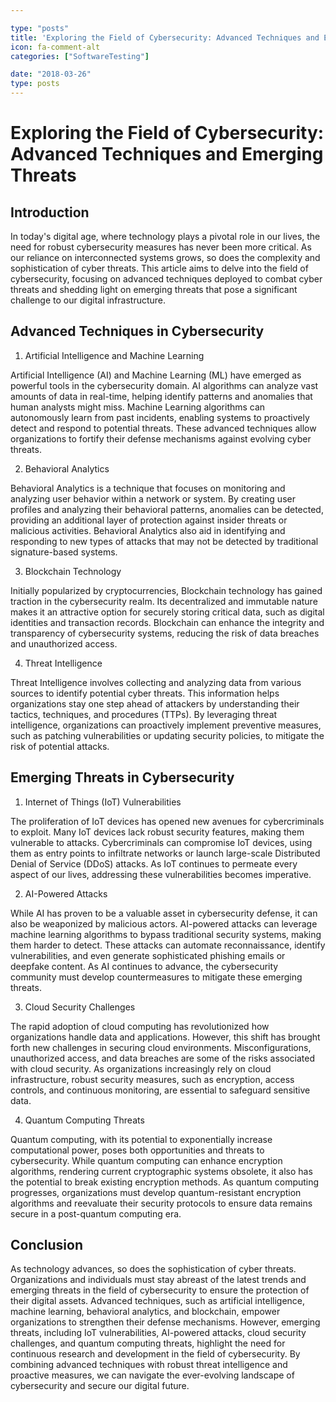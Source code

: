 ```yaml
---

type: "posts"
title: 'Exploring the Field of Cybersecurity: Advanced Techniques and Emerging Threats'
icon: fa-comment-alt
categories: ["SoftwareTesting"]

date: "2018-03-26"
type: posts
---
```





# Exploring the Field of Cybersecurity: Advanced Techniques and Emerging Threats

## Introduction

In today's digital age, where technology plays a pivotal role in our lives, the need for robust cybersecurity measures has never been more critical. As our reliance on interconnected systems grows, so does the complexity and sophistication of cyber threats. This article aims to delve into the field of cybersecurity, focusing on advanced techniques deployed to combat cyber threats and shedding light on emerging threats that pose a significant challenge to our digital infrastructure.

## Advanced Techniques in Cybersecurity

1. Artificial Intelligence and Machine Learning

Artificial Intelligence (AI) and Machine Learning (ML) have emerged as powerful tools in the cybersecurity domain. AI algorithms can analyze vast amounts of data in real-time, helping identify patterns and anomalies that human analysts might miss. Machine Learning algorithms can autonomously learn from past incidents, enabling systems to proactively detect and respond to potential threats. These advanced techniques allow organizations to fortify their defense mechanisms against evolving cyber threats.

2. Behavioral Analytics

Behavioral Analytics is a technique that focuses on monitoring and analyzing user behavior within a network or system. By creating user profiles and analyzing their behavioral patterns, anomalies can be detected, providing an additional layer of protection against insider threats or malicious activities. Behavioral Analytics also aid in identifying and responding to new types of attacks that may not be detected by traditional signature-based systems.

3. Blockchain Technology

Initially popularized by cryptocurrencies, Blockchain technology has gained traction in the cybersecurity realm. Its decentralized and immutable nature makes it an attractive option for securely storing critical data, such as digital identities and transaction records. Blockchain can enhance the integrity and transparency of cybersecurity systems, reducing the risk of data breaches and unauthorized access.

4. Threat Intelligence

Threat Intelligence involves collecting and analyzing data from various sources to identify potential cyber threats. This information helps organizations stay one step ahead of attackers by understanding their tactics, techniques, and procedures (TTPs). By leveraging threat intelligence, organizations can proactively implement preventive measures, such as patching vulnerabilities or updating security policies, to mitigate the risk of potential attacks.

## Emerging Threats in Cybersecurity

1. Internet of Things (IoT) Vulnerabilities

The proliferation of IoT devices has opened new avenues for cybercriminals to exploit. Many IoT devices lack robust security features, making them vulnerable to attacks. Cybercriminals can compromise IoT devices, using them as entry points to infiltrate networks or launch large-scale Distributed Denial of Service (DDoS) attacks. As IoT continues to permeate every aspect of our lives, addressing these vulnerabilities becomes imperative.

2. AI-Powered Attacks

While AI has proven to be a valuable asset in cybersecurity defense, it can also be weaponized by malicious actors. AI-powered attacks can leverage machine learning algorithms to bypass traditional security systems, making them harder to detect. These attacks can automate reconnaissance, identify vulnerabilities, and even generate sophisticated phishing emails or deepfake content. As AI continues to advance, the cybersecurity community must develop countermeasures to mitigate these emerging threats.

3. Cloud Security Challenges

The rapid adoption of cloud computing has revolutionized how organizations handle data and applications. However, this shift has brought forth new challenges in securing cloud environments. Misconfigurations, unauthorized access, and data breaches are some of the risks associated with cloud security. As organizations increasingly rely on cloud infrastructure, robust security measures, such as encryption, access controls, and continuous monitoring, are essential to safeguard sensitive data.

4. Quantum Computing Threats

Quantum computing, with its potential to exponentially increase computational power, poses both opportunities and threats to cybersecurity. While quantum computing can enhance encryption algorithms, rendering current cryptographic systems obsolete, it also has the potential to break existing encryption methods. As quantum computing progresses, organizations must develop quantum-resistant encryption algorithms and reevaluate their security protocols to ensure data remains secure in a post-quantum computing era.

## Conclusion

As technology advances, so does the sophistication of cyber threats. Organizations and individuals must stay abreast of the latest trends and emerging threats in the field of cybersecurity to ensure the protection of their digital assets. Advanced techniques, such as artificial intelligence, machine learning, behavioral analytics, and blockchain, empower organizations to strengthen their defense mechanisms. However, emerging threats, including IoT vulnerabilities, AI-powered attacks, cloud security challenges, and quantum computing threats, highlight the need for continuous research and development in the field of cybersecurity. By combining advanced techniques with robust threat intelligence and proactive measures, we can navigate the ever-evolving landscape of cybersecurity and secure our digital future.